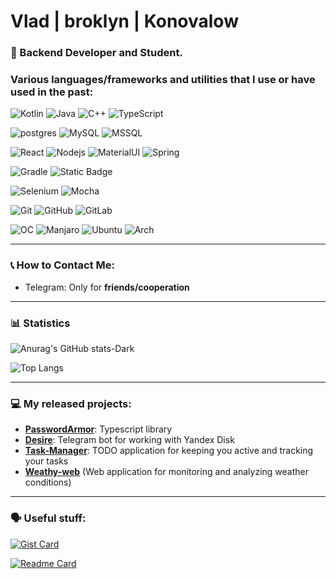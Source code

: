 # Vlad | broklyn | Konovalow

### 🚀 Backend Developer and Student.

### Various languages/frameworks and utilities that I use or have used in the past:

![Kotlin](https://img.shields.io/badge/Kotlin-0095D5?&style=for-the-badge&logo=kotlin&logoColor=white)
![Java](https://img.shields.io/badge/Java-ED8B00?style=for-the-badge&logo=openjdk&logoColor=white)
![C++](https://img.shields.io/badge/C%2B%2B-00599C?style=for-the-badge&logo=c%2B%2B&logoColor=white)
![TypeScript](https://shields.io/badge/TypeScript-3178C6?logo=TypeScript&logoColor=FFF&style=flat-square)

![postgres](https://img.shields.io/badge/PostgreSQL-316192?style=for-the-badge&logo=postgresql&logoColor=white)
![MySQL](https://img.shields.io/badge/MySQL-00000F?style=for-the-badge&logo=mysql&logoColor=white)
![MSSQL](https://img.shields.io/badge/Microsoft_SQL_Server-CC2927?style=for-the-badge&logo=microsoft-sql-server&logoColor=white)

![React](https://img.shields.io/badge/React-20232A?style=for-the-badge&logo=react&logoColor=61DAFB)
![Nodejs](https://img.shields.io/badge/Node.js-43853D?style=for-the-badge&logo=node.js&logoColor=white)
![MaterialUI](https://img.shields.io/badge/Material--UI-0081CB?style=for-the-badge&logo=material-ui&logoColor=white)
![Spring](https://img.shields.io/badge/spring-%236DB33F.svg?style=for-the-badge&logo=spring&logoColor=white)

![Gradle](https://img.shields.io/badge/gradle-02303A?logo=gradle&logoWidth=25)
![Static Badge](https://img.shields.io/badge/Maven-02303A?&logoWidth=25)

![Selenium](https://img.shields.io/badge/-selenium-%43B02A?style=for-the-badge&logo=selenium&logoColor=white)
![Mocha](https://img.shields.io/badge/-mocha-%238D6748?style=for-the-badge&logo=mocha&logoColor=white)

![Git](https://img.shields.io/badge/git-%23F05033.svg?style=for-the-badge&logo=git&logoColor=white)
![GitHub](https://img.shields.io/badge/github-%23121011.svg?style=for-the-badge&logo=github&logoColor=white)
![GitLab](https://img.shields.io/badge/gitlab-%23181717.svg?style=for-the-badge&logo=gitlab&logoColor=white)

![OC](https://img.shields.io/badge/Linux-FCC624?style=for-the-badge&logo=linux&logoColor=black)
![Manjaro](https://img.shields.io/badge/manjaro-35BF5C?style=for-the-badge&logo=manjaro&logoColor=white)
![Ubuntu](https://img.shields.io/badge/Ubuntu-E95420?style=for-the-badge&logo=ubuntu&logoColor=white)
![Arch](https://img.shields.io/badge/Arch_Linux-1793D1?style=for-the-badge&logo=arch-linux&logoColor=white)

---

### 📞 How to Contact Me:

- Telegram: Only for **friends/cooperation**

---

### 📊 Statistics

![Anurag's GitHub stats-Dark](https://github-readme-stats.vercel.app/api?username=bbroklyn&show_icons=true&theme=dark#gh-dark-mode-only)

![Top Langs](https://github-readme-stats.vercel.app/api/top-langs/?username=bbroklyn&layout=donut&theme=dark#gh-dark-mode-only)

---

### 💻 My released projects:

- [**PasswordArmor**](https://www.npmjs.com/package/passwordarmor): Typescript library
- [**Desire**](https://github.com/bbroklyn/Desire-Telegram): Telegram bot for working with Yandex Disk
- [**Task-Manager**](https://github.com/bbroklyn/Task-Manager): TODO application for keeping you active and tracking your tasks
- [**Weathy-web**](https://github.com/bbroklyn/Weathy-web-weather-checker) (Web application for monitoring and analyzing weather conditions)

---

### 🗣 Useful stuff:

[![Gist Card](https://github-readme-stats.vercel.app/api/gist?id=9298532ef18ee03ef9b2f6da1e530e3c&theme=dark#gh-dark-mode-only)](https://gist.github.com/bbroklyn/9298532ef18ee03ef9b2f6da1e530e3c)

[![Readme Card](https://github-readme-stats.vercel.app/api/pin/?username=bbroklyn&repo=configs&theme=dark#gh-dark-mode-only)](https://github.com/bbroklyn/configs)
